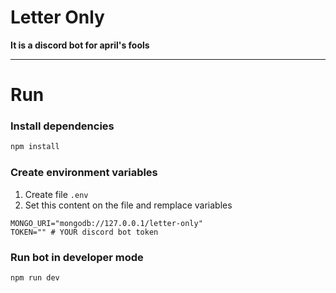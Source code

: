 # Letter Only

**It is a discord bot for april's fools**

---

# Run

### Install dependencies

```sh
npm install
```

### Create environment variables

1. Create file `.env`
2. Set this content on the file and remplace variables

```
MONGO_URI="mongodb://127.0.0.1/letter-only"
TOKEN="" # YOUR discord bot token
```

### Run bot in developer mode

```sh
npm run dev
```
